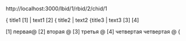 http://localhost:3000/lbid/1/rbid/2/chid/1

{ title1 [1] | text1
[2]
{ title2 | text2
{title3    | text3
[3]
[4]

[1] первая@
[2] вторая @
[3] третья @
[4] четвертая четвертая             @
{